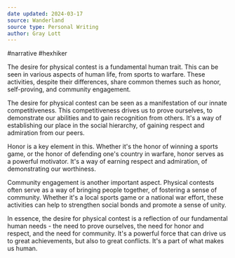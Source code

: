 ```yaml
---
date updated: 2024-03-17
source: Wanderland
source type: Personal Writing
author: Gray Lott
---
```

#narrative #hexhiker 

The desire for physical contest is a fundamental human trait. This can be seen in various aspects of human life, from sports to warfare. These activities, despite their differences, share common themes such as honor, self-proving, and community engagement.

The desire for physical contest can be seen as a manifestation of our innate competitiveness. This competitiveness drives us to prove ourselves, to demonstrate our abilities and to gain recognition from others. It's a way of establishing our place in the social hierarchy, of gaining respect and admiration from our peers.

Honor is a key element in this. Whether it's the honor of winning a sports game, or the honor of defending one's country in warfare, honor serves as a powerful motivator. It's a way of earning respect and admiration, of demonstrating our worthiness.

Community engagement is another important aspect. Physical contests often serve as a way of bringing people together, of fostering a sense of community. Whether it's a local sports game or a national war effort, these activities can help to strengthen social bonds and promote a sense of unity.

In essence, the desire for physical contest is a reflection of our fundamental human needs - the need to prove ourselves, the need for honor and respect, and the need for community. It's a powerful force that can drive us to great achievements, but also to great conflicts. It's a part of what makes us human.